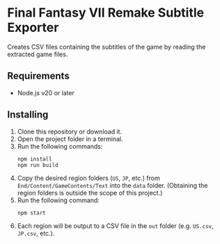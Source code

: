 # Final Fantasy VII Remake Subtitle Exporter

Creates CSV files containing the subtitles of the game by reading the extracted
game files.

## Requirements

- Node.js v20 or later

## Installing

1. Clone this repository or download it.
2. Open the project folder in a terminal.
3. Run the following commands:
   ```
   npm install
   npm run build
   ```
4. Copy the desired region folders (`US`, `JP`, etc.) from
   `End/Content/GameContents/Text` into the `data` folder. (Obtaining the region
   folders is outside the scope of this project.)
5. Run the following command:
   ```
   npm start
   ```
6. Each region will be output to a CSV file in the `out` folder (e.g. `US.csv`,
   `JP.csv`, etc.).
